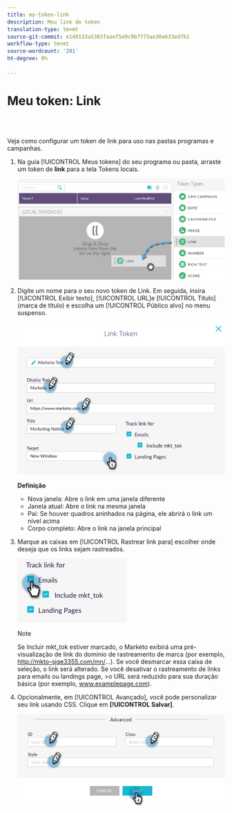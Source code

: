 ```yaml
---
title: my-token-link
description: Meu link de token
translation-type: tm+mt
source-git-commit: e149133a5383faaef5e9c9b7775ae36e633ed7b1
workflow-type: tm+mt
source-wordcount: '201'
ht-degree: 0%

---
```



# Meu token: Link

<br> 

Veja como configurar um token de link para uso nas pastas programas e campanhas.

1. Na guia [!UICONTROL Meus tokens] do seu programa ou pasta, arraste um token de **link** para a tela Tokens  locais.

   ![Imagem Um](/help/sky/assets/my-tokens/my-token-link/my-token-link-1.png)

1. Digite um nome para o seu novo token de Link. Em seguida, insira [!UICONTROL Exibir texto], [!UICONTROL URL]e [!UICONTROL Título] (marca de título) e escolha um [!UICONTROL Público alvo] no menu suspenso.

   ![Imagem dois](/help/sky/assets/my-tokens/my-token-link/my-token-link-2.png)

   **Definição**

   * Nova janela: Abre o link em uma janela diferente
   * Janela atual: Abre o link na mesma janela
   * Pai: Se houver quadros aninhados na página, ele abrirá o link um nível acima
   * Corpo completo: Abre o link na janela principal

1. Marque as caixas em [!UICONTROL Rastrear link para] escolher onde deseja que os links sejam rastreados.

   ![Imagem Três](/help/sky/assets/my-tokens/my-token-link/my-token-link-3.png)

   >[!NOTE]
   >
   >Se Incluir mkt_tok estiver marcado, o Marketo exibirá uma pré-visualização de link do domínio de rastreamento de marca (por exemplo, http://mkto-sjqe3355.com/mn/...). Se você desmarcar essa caixa de seleção, o link será alterado. Se você desativar o rastreamento de links para emails ou landings page, >o URL será reduzido para sua duração básica (por exemplo, www.examplepage.com).

1. Opcionalmente, em [!UICONTROL Avançado], você pode personalizar seu link usando CSS. Clique em **[!UICONTROL Salvar]**.

   ![Imagem quatro](/help/sky/assets/my-tokens/my-token-link/my-token-link-4.png)
